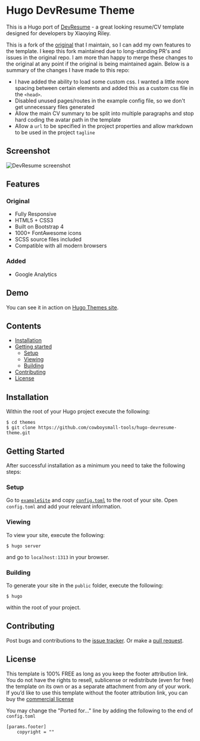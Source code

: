 # Hugo DevResume Theme

This is a Hugo port of [DevResume](//github.com/xriley/DevResume-Theme) - a great looking resume/CV template 
designed for developers by Xiaoying Riley.

This is a fork of the [original](https://github.com/cowboysmall-tools/hugo-devresume-theme) that I maintain, so I can add my own features to the template.  I keep this fork maintained due to long-standing PR's and issues in the original repo.  I am more than happy to merge these changes to the original at any point if the original is being maintained again.  Below is a summary of the changes I have made to this repo:

* I have added the ability to load some custom css.  I wanted a little more spacing between certain elements and added this as a custom css file in the `<head>`.
* Disabled unused pages/routes in the example config file, so we don't get unnecessary files generated
* Allow the main CV summary to be split into multiple paragraphs and stop hard coding the avatar path in the template
* Allow a `url` to be specified in the project properties and allow markdown to be used in the project `tagline`




## Screenshot

![DevResume screenshot](https://raw.githubusercontent.com/cowboysmall-tools/hugo-devresume-theme/master/images/screenshot.png)






## Features

### Original

- Fully Responsive
- HTML5 + CSS3
- Built on Bootstrap 4
- 1000+ FontAwesome icons
- SCSS source files included
- Compatible with all modern browsers

### Added

- Google Analytics






## Demo

You can see it in action on [Hugo Themes site](http://themes.gohugo.io/theme/hugo-devresume-theme/). 






## Contents

- [Installation](#installation)
- [Getting started](#getting-started)
    - [Setup](#setup)
    - [Viewing](#viewing)
    - [Building](#building)
- [Contributing](#contributing)
- [License](#license)






## Installation

Within the root of your Hugo project execute the following:

    $ cd themes
    $ git clone https://github.com/cowboysmall-tools/hugo-devresume-theme.git







## Getting Started

After successful installation as a minimum you need to take the following steps:

### Setup

Go to [`exampleSite`](//github.com/cowboysmall-tools/hugo-devresume-theme/tree/master/exampleSite) and copy 
[`config.toml`](//github.com/cowboysmall-tools/hugo-devresume-theme/blob/master/exampleSite/config.toml) 
to the root of your site. Open `config.toml` and add your relevant information.

### Viewing

To view your site, execute the following: 

    $ hugo server

and go to `localhost:1313` in your browser.

### Building

To generate your site in the `public` folder, execute the following:

    $ hugo

within the root of your project.







## Contributing

Post bugs and contributions to the [issue tracker](//github.com/cowboysmall-tools/hugo-devresume-theme/issues). 
Or make a [pull request](//github.com/cowboysmall-tools/hugo-devresume-theme/pulls).







## License

This template is 100% FREE as long as you keep the footer attribution link. You do not have the rights to resell, 
sublicense or redistribute (even for free) the template on its own or as a separate attachment from any of your work.
If you’d like to use this template without the footer attribution link, you can buy the 
[commercial license](https://themes.3rdwavemedia.com/bootstrap-templates/resume/devresume-free-bootstrap-4-resume-cv-template-for-developers/)

You may change the "Ported for..." line by adding the following to the end of `config.toml`
    
    [params.footer]
        copyright = ""

